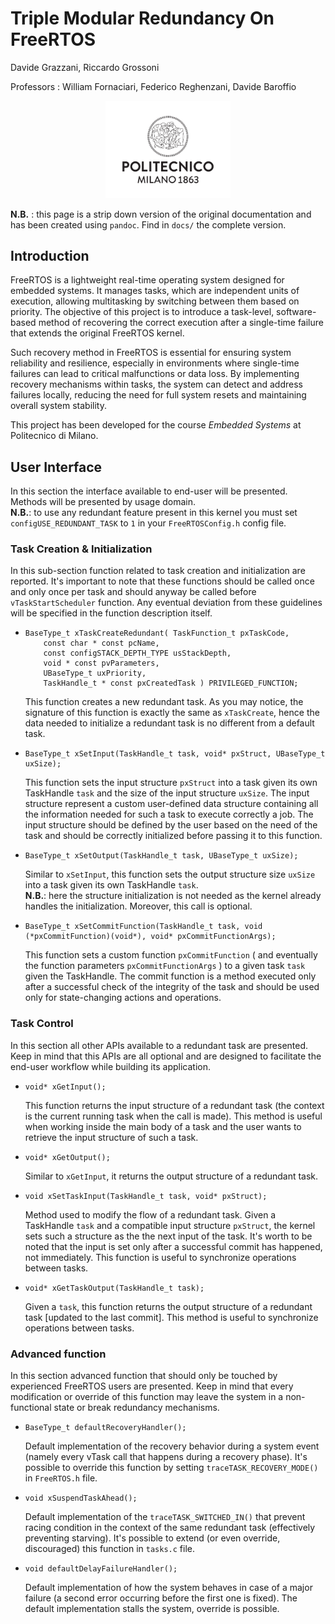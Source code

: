 # Triple Modular Redundancy On FreeRTOS

Davide Grazzani, Riccardo Grossoni

Professors : William Fornaciari, Federico Reghenzani, Davide Baroffio



<div align="center">
  <img src="/docs/tex/Logo_Politecnico_Milano.svg_.png" width="200" />
</div>

**N.B.** : this page is a strip down version of the original documentation and has been created using `pandoc`. Find in `docs/` the complete version.

## Introduction

FreeRTOS is a lightweight real-time operating system designed for
embedded systems. It manages tasks, which are independent units of
execution, allowing multitasking by switching between them based on
priority. The objective of this project is to introduce a task-level,
software-based method of recovering the correct execution after a
single-time failure that extends the original FreeRTOS kernel.

Such recovery method in FreeRTOS is essential for ensuring system
reliability and resilience, especially in environments where single-time
failures can lead to critical malfunctions or data loss. By implementing
recovery mechanisms within tasks, the system can detect and address
failures locally, reducing the need for full system resets and
maintaining overall system stability.

This project has been developed for the course *Embedded Systems* at
Politecnico di Milano.

## User Interface

In this section the interface available to end-user will be presented.
Methods will be presented by usage domain.\
**N.B.**: to use any redundant feature present in this kernel you must
set `configUSE_REDUNDANT_TASK` to `1` in your `FreeRTOSConfig.h` config
file.

### Task Creation & Initialization

In this sub-section function related to task creation and initialization
are reported. It's important to note that these functions
should be called once and only once per task and should
anyway be called before `vTaskStartScheduler`
function. Any eventual deviation from these guidelines
will be specified in the function description itself.

-   ``` {.objectivec language="C"}
    BaseType_t xTaskCreateRedundant( TaskFunction_t pxTaskCode,
        const char * const pcName,
        const configSTACK_DEPTH_TYPE usStackDepth,
        void * const pvParameters,
        UBaseType_t uxPriority,
        TaskHandle_t * const pxCreatedTask ) PRIVILEGED_FUNCTION;
    ```

    This function creates a new redundant task. As you may notice, the
    signature of this function is exactly the same as `xTaskCreate`,
    hence the data needed to initialize a redundant task is no different
    from a default task.

-   ``` {.objectivec language="C"}
    BaseType_t xSetInput(TaskHandle_t task, void* pxStruct, UBaseType_t uxSize);
    ```

    This function sets the input
    structure `pxStruct` into a task given its
    own TaskHandle `task` and the size of the input structure `uxSize`.
    The input structure represent a custom user-defined data structure
    containing all the information needed for such a task to execute
    correctly a job. The input structure should be defined by the user
    based on the need of the task and should be correctly initialized
    before passing it to this function.

-   ``` {.objectivec language="C"}
    BaseType_t xSetOutput(TaskHandle_t task, UBaseType_t uxSize);
    ```

    Similar to `xSetInput`, this function sets the output
    structure size `uxSize` into a task given
    its own TaskHandle `task`.\
    **N.B.**: here the structure initialization is not needed as the
    kernel already handles the initialization. Moreover, this call is
    optional.

-   ``` {.objectivec language="C"}
    BaseType_t xSetCommitFunction(TaskHandle_t task, void (*pxCommitFunction)(void*), void* pxCommitFunctionArgs);
    ```

    This function sets a custom function `pxCommitFunction` ( and
    eventually the function parameters `pxCommitFunctionArgs` ) to a
    given task `task` given the TaskHandle. The commit function is a
    method executed only after a successful check of the integrity of
    the task and should be used only for state-changing actions and
    operations.

### Task Control

In this section all other APIs available to a redundant task are
presented. Keep in mind that this APIs are all optional and are designed
to facilitate the end-user workflow while building its application.

-   ``` {.objectivec language="C"}
    void* xGetInput();
    ```

    This function returns the input structure of a redundant task (the
    context is the current running task when the call is made). This
    method is useful when working inside the main body of a task and the
    user wants to retrieve the input structure of such a task.

-   ``` {.objectivec language="C"}
    void* xGetOutput();
    ```

    Similar to `xGetInput`, it returns the output structure of a
    redundant task.

-   ``` {.objectivec language="C"}
    void xSetTaskInput(TaskHandle_t task, void* pxStruct);
    ```

    Method used to modify the flow of a redundant task. Given a
    TaskHandle `task` and a compatible input structure `pxStruct`, the
    kernel sets such a structure as the the next input of the
    task. It's worth to be noted that the input is set
    only after a successful commit has happened, not
    immediately. This function is useful to synchronize
    operations between tasks.

-   ``` {.objectivec language="C"}
    void* xGetTaskOutput(TaskHandle_t task);
    ```

    Given a `task`, this function returns the output structure of a
    redundant task [updated to the last commit]. This method
    is useful to synchronize operations between tasks.

### Advanced function

In this section advanced function that should only be touched by
experienced FreeRTOS users are presented.
Keep in mind that every modification or override of this function may
leave the system in a non-functional state or break redundancy
mechanisms.

-   ``` {.objectivec language="C"}
    BaseType_t defaultRecoveryHandler();
    ```

    Default implementation of the recovery behavior during a system
    event (namely every vTask call that happens during a recovery
    phase). It's possible to override this function by setting
    `traceTASK_RECOVERY_MODE()` in `FreeRTOS.h` file.

-   ``` {.objectivec language="C"}
    void xSuspendTaskAhead();
    ```

    Default implementation of the `traceTASK_SWITCHED_IN()` that prevent
    racing condition in the context of the same redundant task
    (effectively preventing starving). It's possible to extend (or even
    override, discouraged) this function in `tasks.c` file.

-   ``` {.objectivec language="C"}
    void defaultDelayFailureHandler();
    ```

    Default implementation of how the system behaves in case of a major
    failure (a second error occurring before the first one is fixed).
    The default implementation stalls the system, override is possible.
